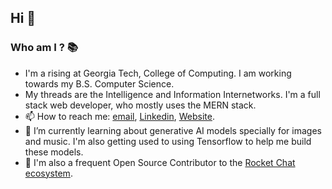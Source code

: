 ## Hi 👋

### Who am I ? 📚
  - I'm a rising at Georgia Tech, College of Computing. I am working towards my B.S. Computer Science.
  - My threads are the Intelligence and Information Internetworks. I'm a full stack web developer, who mostly uses the MERN stack.
  - 📫 How to reach me: [email](mailto:sbhat97@gatech.edu), [Linkedin](https://www.linkedin.com/in/krishna231/), [Website](https://skb231.github.io/personal-website/).
  - 🌱 I’m currently learning about generative AI models specially for images and music. I'm also getting used to using Tensorflow to help me build these models.
  - 📒 I'm also a frequent Open Source Contributor to the [Rocket Chat ecosystem](https://github.com/RocketChat). 


<!--
**SKB231/SKB231** is a ✨ _special_ ✨ repository because its `README.md` (this file) appears on your GitHub profile.

Here are some ideas to get you started:

- 🔭 I’m currently working on ...
- 🌱 I’m currently learning ...
- 👯 I’m looking to collaborate on ...
- 🤔 I’m looking for help with ...
- 💬 Ask me about ...
- 📫 How to reach me: ...
- 😄 Pronouns: ...
- ⚡ Fun fact: ...
-->
